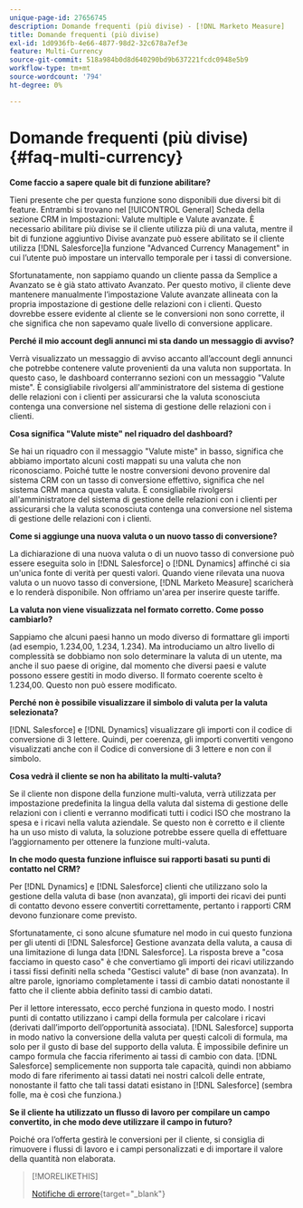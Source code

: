 ```yaml
---
unique-page-id: 27656745
description: Domande frequenti (più divise) - [!DNL Marketo Measure]
title: Domande frequenti (più divise)
exl-id: 1d0936fb-4e66-4877-98d2-32c678a7ef3e
feature: Multi-Currency
source-git-commit: 518a984b0d8d640290bd9b637221fcdc0948e5b9
workflow-type: tm+mt
source-wordcount: '794'
ht-degree: 0%

---
```


# Domande frequenti (più divise) {#faq-multi-currency}

**Come faccio a sapere quale bit di funzione abilitare?**

Tieni presente che per questa funzione sono disponibili due diversi bit di feature. Entrambi si trovano nel [!UICONTROL General] Scheda della sezione CRM in Impostazioni: Valute multiple e Valute avanzate. È necessario abilitare più divise se il cliente utilizza più di una valuta, mentre il bit di funzione aggiuntivo Divise avanzate può essere abilitato se il cliente utilizza [!DNL Salesforce]la funzione &quot;Advanced Currency Management&quot; in cui l’utente può impostare un intervallo temporale per i tassi di conversione.

Sfortunatamente, non sappiamo quando un cliente passa da Semplice a Avanzato se è già stato attivato Avanzato. Per questo motivo, il cliente deve mantenere manualmente l’impostazione Valute avanzate allineata con la propria impostazione di gestione delle relazioni con i clienti. Questo dovrebbe essere evidente al cliente se le conversioni non sono corrette, il che significa che non sapevamo quale livello di conversione applicare.

**Perché il mio account degli annunci mi sta dando un messaggio di avviso?**

Verrà visualizzato un messaggio di avviso accanto all’account degli annunci che potrebbe contenere valute provenienti da una valuta non supportata. In questo caso, le dashboard conterranno sezioni con un messaggio &quot;Valute miste&quot;. È consigliabile rivolgersi all&#39;amministratore del sistema di gestione delle relazioni con i clienti per assicurarsi che la valuta sconosciuta contenga una conversione nel sistema di gestione delle relazioni con i clienti.

**Cosa significa &quot;Valute miste&quot; nel riquadro del dashboard?**

Se hai un riquadro con il messaggio &quot;Valute miste&quot; in basso, significa che abbiamo importato alcuni costi mappati su una valuta che non riconosciamo. Poiché tutte le nostre conversioni devono provenire dal sistema CRM con un tasso di conversione effettivo, significa che nel sistema CRM manca questa valuta. È consigliabile rivolgersi all&#39;amministratore del sistema di gestione delle relazioni con i clienti per assicurarsi che la valuta sconosciuta contenga una conversione nel sistema di gestione delle relazioni con i clienti.

**Come si aggiunge una nuova valuta o un nuovo tasso di conversione?**

La dichiarazione di una nuova valuta o di un nuovo tasso di conversione può essere eseguita solo in [!DNL Salesforce] o [!DNL Dynamics] affinché ci sia un&#39;unica fonte di verità per questi valori. Quando viene rilevata una nuova valuta o un nuovo tasso di conversione, [!DNL Marketo Measure] scaricherà e lo renderà disponibile. Non offriamo un&#39;area per inserire queste tariffe.

**La valuta non viene visualizzata nel formato corretto. Come posso cambiarlo?**

Sappiamo che alcuni paesi hanno un modo diverso di formattare gli importi (ad esempio, 1.234,00, 1.234, 1.234). Ma introduciamo un altro livello di complessità se dobbiamo non solo determinare la valuta di un utente, ma anche il suo paese di origine, dal momento che diversi paesi e valute possono essere gestiti in modo diverso. Il formato coerente scelto è 1.234,00. Questo non può essere modificato.

**Perché non è possibile visualizzare il simbolo di valuta per la valuta selezionata?**

[!DNL Salesforce] e [!DNL Dynamics] visualizzare gli importi con il codice di conversione di 3 lettere. Quindi, per coerenza, gli importi convertiti vengono visualizzati anche con il Codice di conversione di 3 lettere e non con il simbolo.

**Cosa vedrà il cliente se non ha abilitato la multi-valuta?**

Se il cliente non dispone della funzione multi-valuta, verrà utilizzata per impostazione predefinita la lingua della valuta dal sistema di gestione delle relazioni con i clienti e verranno modificati tutti i codici ISO che mostrano la spesa e i ricavi nella valuta aziendale. Se questo non è corretto e il cliente ha un uso misto di valuta, la soluzione potrebbe essere quella di effettuare l’aggiornamento per ottenere la funzione multi-valuta.

**In che modo questa funzione influisce sui rapporti basati su punti di contatto nel CRM?**

Per [!DNL Dynamics] e [!DNL Salesforce] clienti che utilizzano solo la gestione della valuta di base (non avanzata), gli importi dei ricavi dei punti di contatto devono essere convertiti correttamente, pertanto i rapporti CRM devono funzionare come previsto.

Sfortunatamente, ci sono alcune sfumature nel modo in cui questo funziona per gli utenti di [!DNL Salesforce] Gestione avanzata della valuta, a causa di una limitazione di lunga data [!DNL Salesforce]. La risposta breve a &quot;cosa facciamo in questo caso&quot; è che convertiamo gli importi dei ricavi utilizzando i tassi fissi definiti nella scheda &quot;Gestisci valute&quot; di base (non avanzata). In altre parole, ignoriamo completamente i tassi di cambio datati nonostante il fatto che il cliente abbia definito tassi di cambio datati.

Per il lettore interessato, ecco perché funziona in questo modo. I nostri punti di contatto utilizzano i campi della formula per calcolare i ricavi (derivati dall’importo dell’opportunità associata). [!DNL Salesforce] supporta in modo nativo la conversione della valuta per questi calcoli di formula, ma solo per il gusto di base del supporto della valuta. È impossibile definire un campo formula che faccia riferimento ai tassi di cambio con data. [!DNL Salesforce] semplicemente non supporta tale capacità, quindi non abbiamo modo di fare riferimento ai tassi datati nei nostri calcoli delle entrate, nonostante il fatto che tali tassi datati esistano in [!DNL Salesforce] (sembra folle, ma è così che funziona.)

**Se il cliente ha utilizzato un flusso di lavoro per compilare un campo convertito, in che modo deve utilizzare il campo in futuro?**

Poiché ora l’offerta gestirà le conversioni per il cliente, si consiglia di rimuovere i flussi di lavoro e i campi personalizzati e di importare il valore della quantità non elaborata.

>[!MORELIKETHIS]
>
>[Notifiche di errore](/help/configuration-and-setup/getting-started-with-marketo-measure/error-notifications.md){target="_blank"}
